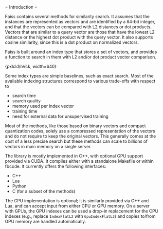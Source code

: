 

= Introduction =

Faiss contains several methods for similarity search. It assumes that the instances are represented as vectors and are identified by a 64-bit integer, and that the vectors can be compared with L2 distances or dot products. Vectors that are similar to a query vector are those that have the lowest L2 distance or the highest dot product with the query vector. It also supports cosine similarity, since this is a dot product on normalized vectors.

Faiss is built around an index type that stores a set of vectors, and provides a function to search in them with L2 and/or dot product vector comparison.

{pxlcld/nVck, width=640}

Some index types are simple baselines, such as exact search. Most of the available indexing structures correspond to various trade-offs with respect to

- search time
- search quality
- memory used per index vector 
- training time
- need for external data for unsupervised training

Most of the methods, like those based on binary vectors and compact quantization codes, solely use a compressed representation of the vectors and do not require to keep the original vectors. This generally comes at the cost of a less precise search but these methods can scale to billions of vectors in main memory on a single server. 

The library is mostly implemented in C++, with optional GPU support provided via CUDA. It compiles either with a standalone Makefile or within fbcode. It currently offers the following interfaces:

- C++
- Lua
- Python
- C (for a subset of the methods)

The GPU implementation is optional; it is similarly provided via C++ and Lua, and can accept input from either CPU or GPU memory. On a server with GPUs, the GPU indexes can be used a drop-in replacement for the CPU indexes (e.g., replace `IndexFlatL2` with `GpuIndexFlatL2`) and copies to/from GPU memory are handled automatically.

